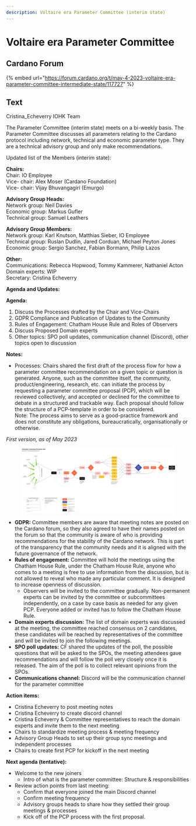 ```yaml
---
description: Voltaire era Parameter Committee (interim state)
---
```


# Voltaire era Parameter Committee

## Cardano Forum

{% embed url="https://forum.cardano.org/t/may-4-2023-voltaire-era-parameter-committee-intermediate-state/117727" %}

## Text

Cristina\_Echeverry IOHK Team

The Parameter Committee (interim state) meets on a bi-weekly basis. The Parameter Committee discusses all parameters relating to the Cardano protocol including network, technical and economic parameter type. They are a technical advisory group and only make recommendations.

Updated list of the Members (interim state):

**Chairs:**\
Chair: IO Employee\
Vice- chair: Alex Moser (Cardano Foundation)\
Vice- chair: Vijay Bhuvangagiri (Emurgo)

**Advisory Group Heads:**\
Network group: Neil Davies\
Economic group: Markus Gufler\
Technical group: Samuel Leathers

**Advisory Group Members:**\
Network group: Karl Knutson, Matthias Sieber, IO Employee\
Technical group: Ruslan Dudlin, Jared Corduan, Michael Peyton Jones\
Economic group: Sergio Sanchez, Fabian Bormann, Philip Lazos

**Other:**\
Communications: Rebecca Hopwood, Tommy Kammerer, Nathaniel Acton\
Domain experts: WIP\
Secretary: Cristina Echeverry

**Agenda and Updates:**

**Agenda:**

1. Discuss the Processes drafted by the Chair and Vice-Chairs
2. GDPR Compliance and Publication of Updates to the Community
3. Rules of Engagement: Chatham House Rule and Roles of Observers
4. Discuss Proposed Domain experts
5. Other topics: SPO poll updates, communication channel (Discord), other topics open to discussion

**Notes:**

* Processes: Chairs shared the first draft of the process flow for how a parameter committee recommendation on a given topic or question is generated. Anyone, such as the committee itself, the community, product/engineering, research, etc. can initiate the process by requesting a parameter committee proposal (PCP), which will be reviewed collectively, and accepted or declined for the committee to debate in a structured and trackable way. Each proposal should follow the structure of a PCP-template in order to be considered.\
  Note: The process aims to serve as a good-practice framework and does not constitute any obligations, bureaucratically, organisationally or otherwise.

_First version, as of May 2023_

<figure><img src="../../.gitbook/assets/57ea34a4324787ec9c1fd3b587227752b6c6ceb5.jpeg" alt=""><figcaption></figcaption></figure>

* **GDPR:** Committee members are aware that meeting notes are posted on the Cardano forum, so they also agreed to have their names posted on the forum so that the community is aware of who is providing recommendations for the stability of the Cardano network. This is part of the transparency that the community needs and it is aligned with the future governance of the network.
* **Rules of engagement:** Committee will hold the meetings using the Chatham House Rule, under the Chatham House Rule, anyone who comes to a meeting is free to use information from the discussion, but is not allowed to reveal who made any particular comment. It is designed to increase openness of discussion.
  * Observers will be invited to the committee gradually. Non-permanent experts can be invited by the committee or subcommittees independently, on a case by case basis as needed for any given PCP. Everyone added or invited has to follow the Chatham House Rule.
* **Domain experts discussion:** The list of domain experts was discussed at the meeting, the committee reached consensus on 2 candidates, these candidates will be reached by representatives of the committee and will be invited to join the following meetings.
* **SPO poll updates:** CF shared the updates of the poll, the possible questions that will be asked to the SPOs, the meeting attendees gave recommendations and will follow the poll very closely once it is released. The aim of the poll is to collect relevant opinions from the SPOs.
* **Communications channel:** Discord will be the communication channel for the parameter committee

**Action items:**

* Cristina Echeverry to post meeting notes
* Cristina Echeverry to create discord channel
* Cristina Echeverry & Committee representatives to reach the domain experts and invite them to the next meeting
* Chairs to standardize meeting process & meeting frequency
* Advisory Group Heads to set up their group sync meetings and independent processes
* Chairs to create first PCP for kickoff in the next meeting

**Next agenda (tentative):**

* Welcome to the new joiners
  * Intro of what is the parameter committee: Structure & responsibilities
* Review action points from last meeting:
  * Confirm that everyone joined the main Discord channel
  * Confirm meeting frequency
  * Advisory groups heads to share how they settled their group meetings & processes
  * Kick off of the PCP process with the first proposal.
